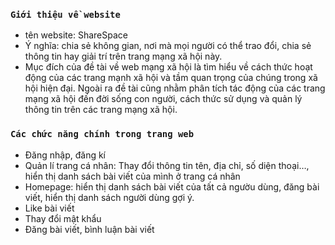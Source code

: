 ### `Giới thiệu về website`
- tên website: ShareSpace
- Ý nghĩa: chia sẻ không gian, nơi mà mọi người có thể trao đổi, chia sẻ thông tin hay giải trí trên  trang mạng xã hội này.
- Mục đích của đề tài về web mạng xã hội là tìm hiểu về cách thức hoạt động của các trang mạnh xã hội và tầm quan trọng của chúng trong xã hội hiện đại. Ngoài ra đề tài cũng nhằm phân tích tác động của các trang mạng xã hội đến đời sống con người, cách thức sử dụng và quản lý thông tin trên các trang mạng xã hội.
### `Các chức năng chính trong trang web`
-	Đăng nhập, đăng kí
-	Quản lí trang cá nhân: Thay đổi thông tin tên, địa chỉ, số diện thoại…, hiển thị danh sách bài viết của mình ở trang cá nhân
-	Homepage: hiển thị danh sách bài viết của tất cả ngườu dùng, đăng bài viết, hiển thị danh sách người dùng gợi ý.
-	Like bài viết
-	Thay đổi mật khẩu
-	Đăng bài viết, bình luận bài viết
